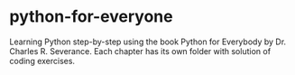 # python-for-everyone
Learning Python step-by-step using the book Python for Everybody by Dr. Charles R. Severance. Each chapter has its own folder with solution of coding exercises.
